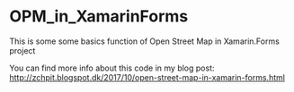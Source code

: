# OPM_in_XamarinForms
This is some some basics function of Open Street Map in Xamarin.Forms project

You can find more info about this code in my blog post: http://zchpit.blogspot.dk/2017/10/open-street-map-in-xamarin-forms.html
